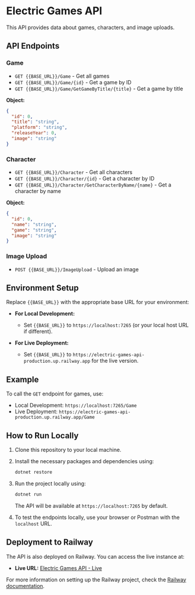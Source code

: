 
# Electric Games API

This API provides data about games, characters, and image uploads.

## API Endpoints

### Game
- `GET {{BASE_URL}}/Game` - Get all games
- `GET {{BASE_URL}}/Game/{id}` - Get a game by ID
- `GET {{BASE_URL}}/Game/GetGameByTitle/{title}` - Get a game by title

**Object:**
```json
{
  "id": 0,
  "title": "string",
  "platform": "string",
  "releaseYear": 0,
  "image": "string"
}
```

### Character
- `GET {{BASE_URL}}/Character` - Get all characters
- `GET {{BASE_URL}}/Character/{id}` - Get a character by ID
- `GET {{BASE_URL}}/Character/GetCharacterByName/{name}` - Get a character by name

**Object:**
```json
{
  "id": 0,
  "name": "string",
  "game": "string",
  "image": "string"
}
```

### Image Upload
- `POST {{BASE_URL}}/ImageUpload` - Upload an image

## Environment Setup

Replace `{{BASE_URL}}` with the appropriate base URL for your environment:

- **For Local Development:**
  - Set `{{BASE_URL}}` to `https://localhost:7265` (or your local host URL if different).

- **For Live Deployment:**
  - Set `{{BASE_URL}}` to `https://electric-games-api-production.up.railway.app` for the live version.

## Example

To call the `GET` endpoint for games, use:

- Local Development: `https://localhost:7265/Game`
- Live Deployment: `https://electric-games-api-production.up.railway.app/Game`

## How to Run Locally

1. Clone this repository to your local machine.
2. Install the necessary packages and dependencies using:
   ```bash
   dotnet restore
   ```
3. Run the project locally using:
   ```bash
   dotnet run
   ```
   The API will be available at `https://localhost:7265` by default.

4. To test the endpoints locally, use your browser or Postman with the `localhost` URL.

## Deployment to Railway

The API is also deployed on Railway. You can access the live instance at:

- **Live URL:** [Electric Games API - Live](https://electric-games-api-production.up.railway.app)

For more information on setting up the Railway project, check the [Railway documentation](https://railway.app/docs).
